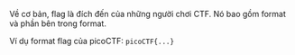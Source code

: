 Về cơ bản, flag là đích đến của những người chơi CTF. Nó bao gồm format và phần bên trong format. 

Ví dụ format flag của picoCTF: 
`picoCTF{...}`
